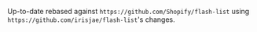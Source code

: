 Up-to-date rebased against `https://github.com/Shopify/flash-list` using `https://github.com/irisjae/flash-list`'s changes.
